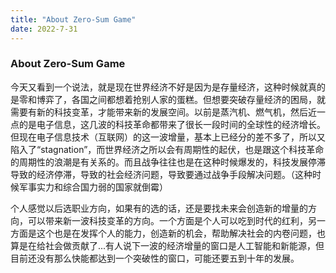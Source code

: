 ```yaml
---
title: "About Zero-Sum Game"
date: 2022-7-31
---
```


### About Zero-Sum Game

今天又看到一个说法，就是现在世界经济不好是因为是存量经济，这种时候就真的是零和博弈了，各国之间都想着抢别人家的蛋糕。但想要突破存量经济的困局，就需要有新的科技变革，才能带来新的发展空间。以前是蒸汽机、燃气机，然后近一点的是电子信息，这几波的科技革命都带来了很长一段时间的全球性的经济增长。但现在电子信息技术（互联网）的这一波增量，基本上已经分的差不多了，所以又陷入了“stagnation”，而世界经济之所以会有周期性的起伏，也是跟这个科技革命的周期性的浪潮是有关系的。而且战争往往也是在这种时候爆发的，科技发展停滞导致的经济停滞，导致的社会经济问题，导致要通过战争手段解决问题。（这种时候军事实力和综合国力弱的国家就倒霉）

个人感觉以后选职业方向，如果有的选的话，还是要找未来会创造新的增量的方向，可以带来新一波科技变革的方向。一个方面是个人可以吃到时代的红利，另一方面是这个也是在发挥个人的能力，创造新的机会，帮助解决社会的内卷问题，也算是在给社会做贡献了...有人说下一波的经济增量的窗口是人工智能和新能源，但目前还没有那么快能都达到一个突破性的窗口，可能还要五到十年的发展。
